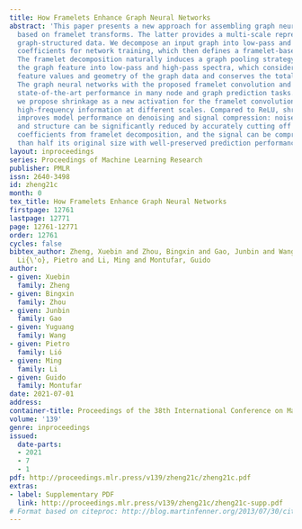 ```yaml
---
title: How Framelets Enhance Graph Neural Networks
abstract: 'This paper presents a new approach for assembling graph neural networks
  based on framelet transforms. The latter provides a multi-scale representation for
  graph-structured data. We decompose an input graph into low-pass and high-pass frequencies
  coefficients for network training, which then defines a framelet-based graph convolution.
  The framelet decomposition naturally induces a graph pooling strategy by aggregating
  the graph feature into low-pass and high-pass spectra, which considers both the
  feature values and geometry of the graph data and conserves the total information.
  The graph neural networks with the proposed framelet convolution and pooling achieve
  state-of-the-art performance in many node and graph prediction tasks. Moreover,
  we propose shrinkage as a new activation for the framelet convolution, which thresholds
  high-frequency information at different scales. Compared to ReLU, shrinkage activation
  improves model performance on denoising and signal compression: noises in both node
  and structure can be significantly reduced by accurately cutting off the high-pass
  coefficients from framelet decomposition, and the signal can be compressed to less
  than half its original size with well-preserved prediction performance.'
layout: inproceedings
series: Proceedings of Machine Learning Research
publisher: PMLR
issn: 2640-3498
id: zheng21c
month: 0
tex_title: How Framelets Enhance Graph Neural Networks
firstpage: 12761
lastpage: 12771
page: 12761-12771
order: 12761
cycles: false
bibtex_author: Zheng, Xuebin and Zhou, Bingxin and Gao, Junbin and Wang, Yuguang and
  Li{\'o}, Pietro and Li, Ming and Montufar, Guido
author:
- given: Xuebin
  family: Zheng
- given: Bingxin
  family: Zhou
- given: Junbin
  family: Gao
- given: Yuguang
  family: Wang
- given: Pietro
  family: Lió
- given: Ming
  family: Li
- given: Guido
  family: Montufar
date: 2021-07-01
address:
container-title: Proceedings of the 38th International Conference on Machine Learning
volume: '139'
genre: inproceedings
issued:
  date-parts:
  - 2021
  - 7
  - 1
pdf: http://proceedings.mlr.press/v139/zheng21c/zheng21c.pdf
extras:
- label: Supplementary PDF
  link: http://proceedings.mlr.press/v139/zheng21c/zheng21c-supp.pdf
# Format based on citeproc: http://blog.martinfenner.org/2013/07/30/citeproc-yaml-for-bibliographies/
---
```


